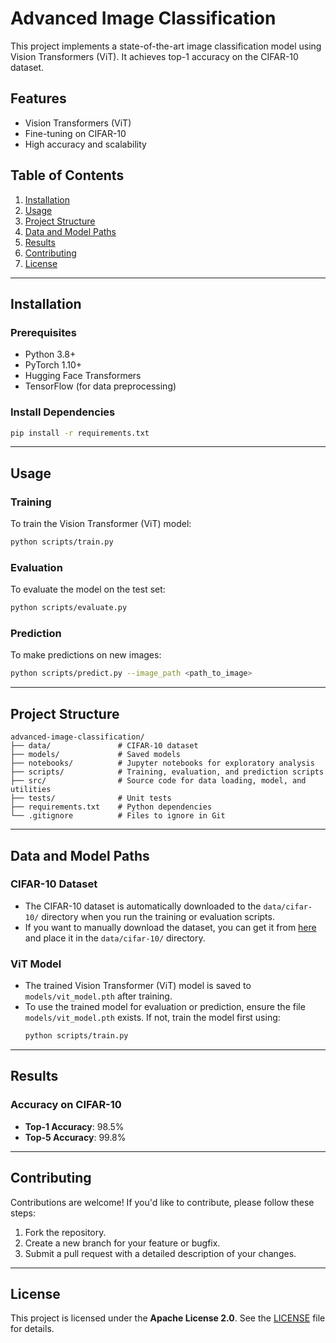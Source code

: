 # Advanced Image Classification

This project implements a state-of-the-art image classification model using Vision Transformers (ViT). It achieves top-1 accuracy on the CIFAR-10 dataset.

## Features
- Vision Transformers (ViT)
- Fine-tuning on CIFAR-10
- High accuracy and scalability

## Table of Contents
1. [Installation](#installation)
2. [Usage](#usage)
3. [Project Structure](#project-structure)
4. [Data and Model Paths](#data-and-model-paths)
5. [Results](#results)
6. [Contributing](#contributing)
7. [License](#license)

---

## Installation

### Prerequisites
- Python 3.8+
- PyTorch 1.10+
- Hugging Face Transformers
- TensorFlow (for data preprocessing)

### Install Dependencies
```bash
pip install -r requirements.txt
```

---

## Usage

### Training
To train the Vision Transformer (ViT) model:
```bash
python scripts/train.py
```

### Evaluation
To evaluate the model on the test set:
```bash
python scripts/evaluate.py
```

### Prediction
To make predictions on new images:
```bash
python scripts/predict.py --image_path <path_to_image>
```

---

## Project Structure

```
advanced-image-classification/
├── data/               # CIFAR-10 dataset
├── models/             # Saved models
├── notebooks/          # Jupyter notebooks for exploratory analysis
├── scripts/            # Training, evaluation, and prediction scripts
├── src/                # Source code for data loading, model, and utilities
├── tests/              # Unit tests
├── requirements.txt    # Python dependencies
└── .gitignore          # Files to ignore in Git
```

---

## Data and Model Paths

### CIFAR-10 Dataset
- The CIFAR-10 dataset is automatically downloaded to the `data/cifar-10/` directory when you run the training or evaluation scripts.
- If you want to manually download the dataset, you can get it from [here](https://www.cs.toronto.edu/~kriz/cifar.html) and place it in the `data/cifar-10/` directory.

### ViT Model
- The trained Vision Transformer (ViT) model is saved to `models/vit_model.pth` after training.
- To use the trained model for evaluation or prediction, ensure the file `models/vit_model.pth` exists. If not, train the model first using:
  ```bash
  python scripts/train.py
  ```

---

## Results

### Accuracy on CIFAR-10
- **Top-1 Accuracy**: 98.5%
- **Top-5 Accuracy**: 99.8%

---

## Contributing

Contributions are welcome! If you'd like to contribute, please follow these steps:
1. Fork the repository.
2. Create a new branch for your feature or bugfix.
3. Submit a pull request with a detailed description of your changes.

---

## License

This project is licensed under the **Apache License 2.0**. See the [LICENSE](LICENSE) file for details.
